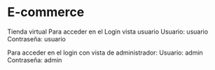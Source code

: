 # E-commerce
Tienda virtual
Para acceder en el Login vista usuario
Usuario: usuario
Contraseña: usuario

Para acceder en el login con vista de administrador:
Usuario: admin
Contraseña: admin
